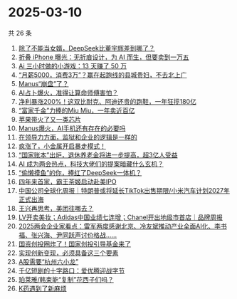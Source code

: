 # 2025-03-10

共 26 条

<!-- BEGIN 36KR -->
<!-- 最后更新时间 2025-03-10 05:03:57 +0800 -->
1. [除了不能当女婿，DeepSeek比董宇辉差到哪了？](https://36kr.com/p/3197204623818120)
1. [折叠 iPhone 曝光：无折痕设计，为 AI 而生，但要卖到一万五](https://36kr.com/p/3198413077265800)
1. [Ai 三小时做的小游戏：13 天赚了 50 万](https://36kr.com/p/3197718526754434)
1. [“月薪5000，消费3万”？赢在起跑线的县城贵妇，不去北上广](https://36kr.com/p/3197584543104644)
1. [Manus“崩盘”了？](https://36kr.com/p/3197349181750913)
1. [AI占卜爆火，准得让算命师傅害怕？](https://36kr.com/p/3198327206559360)
1. [净利暴涨200%！这双比耐克、阿迪还贵的跑鞋，一年狂揽180亿](https://36kr.com/p/3197618275286657)
1. [“富家千金”力捧的Miu Miu，一年卖近百亿](https://36kr.com/p/3197090006007174)
1. [苹果带火了又一类芯片](https://36kr.com/p/3197070296022403)
1. [Manus爆火，AI手机还有存在的必要吗](https://36kr.com/p/3198500279631239)
1. [在领导力方面，监狱和企业的逻辑是一样的](https://36kr.com/p/3179092141019776)
1. [疯涨了，小金属开启暴走模式！](https://36kr.com/p/3197536124518022)
1. [“国家账本”出炉，退休养老金将进一步提高，超3亿人受益](https://36kr.com/p/3197395913358982)
1. [​AI 成为两会热点，科技大佬们的提案暗藏什么玄机？](https://36kr.com/p/3194513114742151)
1. [“偷懒摸鱼”的你，捧红了DeepSeek一体机？](https://36kr.com/p/3196970518740617)
1. [四年来首家，霸王茶姬启动赴美IPO](https://36kr.com/p/3198435034480258)
1. [中国公司全球化周报｜特朗普或将延长TikTok出售期限/小米汽车计划2027年正式出海](https://36kr.com/p/3197121895579015)
1. [王兴再思考，美团往哪去？](https://36kr.com/p/3198664629468552)
1. [LV开卖美妆；Adidas中国业绩七连增；Chanel开出地级市首店｜品牌周报](https://36kr.com/p/3197805791608198)
1. [2025两会企业家看点：雷军两度感谢北京、冷友斌推动产业全面AI化、李书福、张兴海、尹同跃声讨价格战......](https://36kr.com/p/3197739322015360)
1. [国资创投圈炸了！国家创投引导基金来了](https://36kr.com/p/3198430081105544)
1. [实现创新变现，必须具备这三个要素](https://36kr.com/p/3183172613447049)
1. [A股需要“杭州六小龙”](https://36kr.com/p/3197561506528896)
1. [千亿短剧的十字路口：爱优腾迎战字节](https://36kr.com/p/3194079211257477)
1. [珀莱雅/韩束能“复制”花西子们吗？](https://36kr.com/p/3177868641440130)
1. [K药遇到了新麻烦](https://36kr.com/p/3197558100131458)
<!-- END 36KR -->